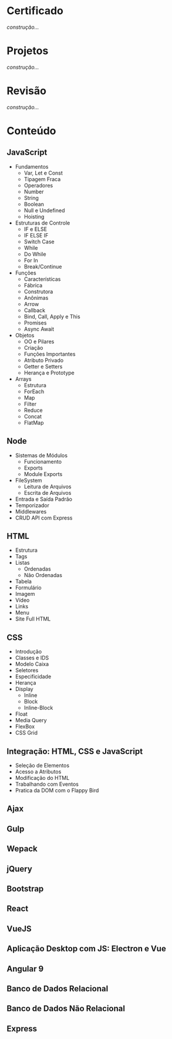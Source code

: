 # Certificado

*construção...*

# Projetos

*construção...*

# Revisão
*construção...*

# Conteúdo

## JavaScript

- Fundamentos
  - Var, Let e Const
  - Tipagem Fraca
  - Operadores
  - Number
  - String
  - Boolean
  - Null e Undefined
  - Hoisting
- Estruturas de Controle
  - IF e ELSE
  - IF ELSE IF
  - Switch Case
  - While
  - Do While
  - For In
  - Break/Continue
- Funções
  - Características
  - Fábrica
  - Construtora
  - Anônimas
  - Arrow
  - Callback
  - Bind, Call, Apply e This
  - Promises
  - Async Await
- Objetos
  - OO e Pilares
  - Criação
  - Funções Importantes
  - Atributo Privado
  - Getter e Setters
  - Herança e Prototype
- Arrays
  - Estrutura
  - ForEach
  - Map
  - Filter
  - Reduce
  - Concat
  - FlatMap

## Node

* Sistemas de Módulos
  * Funcionamento
  * Exports
  * Module Exports
* FileSystem
  * Leitura de Arquivos
  * Escrita de Arquivos
* Entrada e Saída Padrão
* Temporizador
* Middlewares
* CRUD API com Express

## HTML

* Estrutura
* Tags
* Listas
  * Ordenadas
  * Não Ordenadas
* Tabela
* Formulário
* Imagem
* Vídeo
* Links
* Menu
* Site Full HTML

## CSS

* Introdução
* Classes e IDS
* Modelo Caixa
* Seletores
* Especificidade
* Herança
* Display
  * Inline
  * Block
  * Inline-Block
* Float
* Media Query
* FlexBox
* CSS Grid

## Integração: HTML, CSS e JavaScript
- Seleção de Elementos
- Acesso a Atributos
- Modificação do HTML
- Trabalhando com Eventos
- Pratica da DOM com o Flappy Bird

## Ajax

## Gulp

## Wepack

## jQuery

## Bootstrap

## React

## VueJS

## Aplicação Desktop com JS: Electron e Vue

## Angular 9

## Banco de Dados Relacional

## Banco de Dados Não Relacional

## Express

